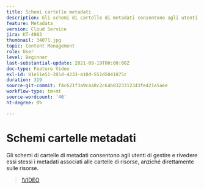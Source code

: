```yaml
---
title: Schemi cartelle metadati
description: Gli schemi di cartelle di metadati consentono agli utenti di gestire e rivedere essi stessi i metadati associati alle cartelle di risorse, anziché direttamente sulle risorse.
feature: Metadata
version: Cloud Service
jira: KT-4983
thumbnail: 34071.jpg
topic: Content Management
role: User
level: Beginner
last-substantial-update: 2021-09-19T00:00:00Z
doc-type: Feature Video
exl-id: 81e11e51-205d-4233-a10d-551d5041075c
duration: 319
source-git-commit: f4c621f3a9caa8c2c64b8323312343fe421a5aee
workflow-type: tm+mt
source-wordcount: '46'
ht-degree: 0%

---
```


# Schemi cartelle metadati

Gli schemi di cartelle di metadati consentono agli utenti di gestire e rivedere essi stessi i metadati associati alle cartelle di risorse, anziché direttamente sulle risorse.

>[!VIDEO](https://video.tv.adobe.com/v/34071?quality=12&learn=on)
